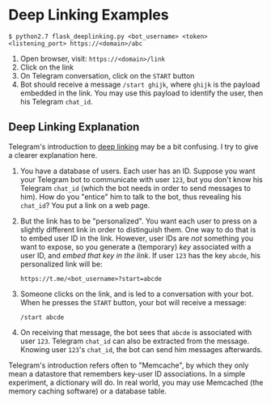 # Deep Linking Examples

```
$ python2.7 flask_deeplinking.py <bot_username> <token> <listening_port> https://<domain>/abc
```

1. Open browser, visit: `https://<domain>/link`
2. Click on the link
3. On Telegram conversation, click on the `START` button
4. Bot should receive a message `/start ghijk`, where `ghijk` is the payload embedded in the link.
   You may use this payload to identify the user, then his Telegram `chat_id`.

## Deep Linking Explanation

Telegram's introduction to [deep linking](https://core.telegram.org/bots#deep-linking)
may be a bit confusing. I try to give a clearer explanation here.

1. You have a database of users. Each user has an ID. Suppose you want your Telegram bot
   to communicate with user `123`, but you don't know his Telegram `chat_id`
   (which the bot needs in order to send messages to him).
   How do you "entice" him to talk to the bot, thus revealing his `chat_id`?
   You put a link on a web page.

2. But the link has to be "personalized". You want each user to press on a slightly
   different link in order to distinguish them. One way to do that is to embed user ID
   in the link. However, user IDs are *not* something you want to expose, so you generate
   a (temporary) *key* associated with a user ID, and *embed that key in the link*.
   If user `123` has the key `abcde`, his personalized link will be:

    ```
    https://t.me/<bot_username>?start=abcde
    ```

3. Someone clicks on the link, and is led to a conversation with your bot.
   When he presses the `START` button, your bot will receive a message:

    ```
    /start abcde
    ```

4. On receiving that message, the bot sees that `abcde` is associated with user `123`.
   Telegram `chat_id` can also be extracted from the message.
   Knowing user `123`'s `chat_id`, the bot can send him messages afterwards.

Telegram's introduction refers often to "Memcache", by which they only mean a datastore
that remembers key-user ID associations. In a simple experiment, a dictionary will do.
In real world, you may use Memcached (the memory caching software) or a database table.
